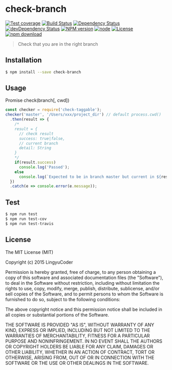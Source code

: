# check-branch

[![Test coverage](https://img.shields.io/coveralls/LingyuCoder/check-branch.svg?style=flat-square)](https://coveralls.io/r/LingyuCoder/check-branch?branch=master)
[![Build Status](https://travis-ci.org/LingyuCoder/check-branch.png)](https://travis-ci.org/LingyuCoder/check-branch)
[![Dependency Status](https://david-dm.org/LingyuCoder/check-branch.svg)](https://david-dm.org/LingyuCoder/check-branch)
[![devDependency Status](https://david-dm.org/LingyuCoder/check-branch/dev-status.svg)](https://david-dm.org/LingyuCoder/check-branch#info=devDependencies)
[![NPM version](http://img.shields.io/npm/v/check-branch.svg?style=flat-square)](http://npmjs.org/package/check-branch)
[![node](https://img.shields.io/badge/node.js-%3E=_4.0-green.svg?style=flat-square)](http://nodejs.org/download/)
[![License](http://img.shields.io/npm/l/check-branch.svg?style=flat-square)](LICENSE)
[![npm download](https://img.shields.io/npm/dm/check-branch.svg?style=flat-square)](https://npmjs.org/package/check-branch)

> Check that you are in the right branch

## Installation

```bash
$ npm install --save check-branch
```

## Usage

Promise check(branch[, cwd])

```javascript
const checker = require('check-taggable');
checker('master', '/Users/xxx/project_dir') // default process.cwd()
  .then(result => {
    /*
    result = {
      // check result
      success: true|false,
      // current branch
      detail: String
    }
    */
    if(result.success)
      console.log('Passed');
    else
      console.log(`Expected to be in branch master but current in ${result.detail}`);
  })
  .catch(e => console.error(e.message));
```

## Test

```bash
$ npm run test
$ npm run test-cov
$ npm run test-travis
```

## License

The MIT License (MIT)

Copyright (c) 2015 LingyuCoder

Permission is hereby granted, free of charge, to any person obtaining a copy
of this software and associated documentation files (the "Software"), to deal
in the Software without restriction, including without limitation the rights
to use, copy, modify, merge, publish, distribute, sublicense, and/or sell
copies of the Software, and to permit persons to whom the Software is
furnished to do so, subject to the following conditions:

The above copyright notice and this permission notice shall be included in all
copies or substantial portions of the Software.

THE SOFTWARE IS PROVIDED "AS IS", WITHOUT WARRANTY OF ANY KIND, EXPRESS OR
IMPLIED, INCLUDING BUT NOT LIMITED TO THE WARRANTIES OF MERCHANTABILITY,
FITNESS FOR A PARTICULAR PURPOSE AND NONINFRINGEMENT. IN NO EVENT SHALL THE
AUTHORS OR COPYRIGHT HOLDERS BE LIABLE FOR ANY CLAIM, DAMAGES OR OTHER
LIABILITY, WHETHER IN AN ACTION OF CONTRACT, TORT OR OTHERWISE, ARISING FROM,
OUT OF OR IN CONNECTION WITH THE SOFTWARE OR THE USE OR OTHER DEALINGS IN THE
SOFTWARE.
